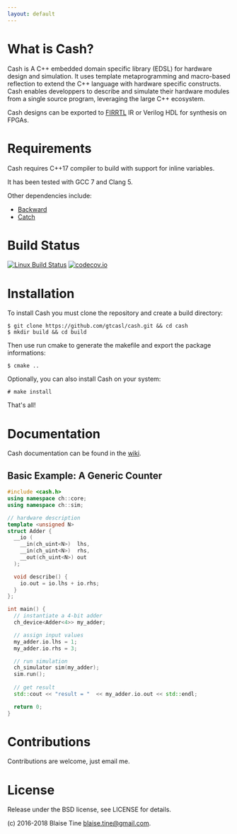```yaml
---
layout: default
---
```


# What is Cash?

Cash is A C++ embedded domain specific library (EDSL) for hardware design and simulation. It uses template metaprogramming and macro-based reflection to extend the C++ language with hardware specific constructs. Cash enables developpers to describe and simulate their hardware modules from a single source program, leveraging the large C++ ecosystem.

Cash designs can be exported to [FIRRTL](https://github.com/freechipsproject/firrtl) IR or Verilog HDL for synthesis on FPGAs.

# Requirements

Cash requires C++17 compiler to build with support for inline variables.

It has been tested with GCC 7 and Clang 5.

Other dependencies include:
  - [Backward](https://github.com/bombela/backward-cpp)
  - [Catch](https://github.com/catchorg/Catch2)

# Build Status

[![Linux Build Status](https://travis-ci.org/gtcasl/cash.png?branch=master)](https://travis-ci.org/gtcasl/cash) 
[![codecov.io](http://codecov.io/github/gtcasl/cash/coverage.svg?branch=master)](http://codecov.io/github/gtcasl/cash?branch=master)

# Installation

To install Cash you must clone the repository and create a build directory:

    $ git clone https://github.com/gtcasl/cash.git && cd cash
    $ mkdir build && cd build

Then use run cmake to generate the makefile and export the package informations:

    $ cmake ..

Optionally, you can also install Cash on your system:

    # make install
    
That's all!

# Documentation

Cash documentation can be found in the [wiki](https://github.com/gtcasl/cash/wiki).

## Basic Example: A Generic Counter

```C++
#include <cash.h>
using namespace ch::core;
using namespace ch::sim;

// hardware description
template <unsigned N>
struct Adder {
  __io (
    __in(ch_uint<N>)  lhs,
    __in(ch_uint<N>)  rhs,
    __out(ch_uint<N>) out
  );

  void describe() {
    io.out = io.lhs + io.rhs;
  }
};

int main() {
  // instantiate a 4-bit adder
  ch_device<Adder<4>> my_adder;

  // assign input values
  my_adder.io.lhs = 1;
  my_adder.io.rhs = 3;

  // run simulation
  ch_simulator sim(my_adder);
  sim.run();
  
  // get result
  std::cout << "result = "  << my_adder.io.out << std::endl;

  return 0;
}
```
# Contributions

Contributions are welcome, just email me.

# License

Release under the BSD license, see LICENSE for details.

(c) 2016-2018 Blaise Tine blaise.tine@gmail.com.
